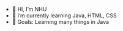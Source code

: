 - 👋 Hi, I’m NHU 
- 💞️ I’m currently learning Java, HTML, CSS
- 🌱 Goals: Learning many things in Java

<!---
ngothiducnhu/ngothiducnhu is a ✨ special ✨ repository because its `README.md` (this file) appears on your GitHub profile.
You can click the Preview link to take a look at your changes.
--->
